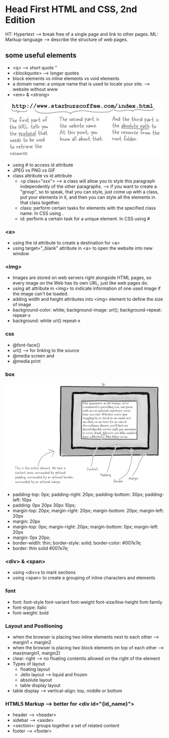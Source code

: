 # Head First HTML and CSS, 2nd Edition

HT: Hypertext --> break free of a single page and link to other pages.
ML: Markup-language --> describe the structure of web pages.

## some useful elements

- \<q> --> short quote "
- \<blockquote> --> longer quotes
- block elements vs inline elements vs void elements
- a domain name: a unique name that is used to locate your site. --> website without www
- \<em> & \<strong>

![url structure](images/url.png)

- using # to access id attribute
- JPEG vs PNG vs GIF
- class attribute vs id attribute
  - \<p class="xxx"> --> a class will allow you to style this paragraph independently of the other paragraphs. --> if you want to create a "group", so to speak, that you can style, just come up with a class, put your elements in it, and then you can style all the elements in that class together.
  - class: perform certain tasks for elements with the specified class name. In CSS using .
  - id: perform a certain task for a unique element. In CSS using #

### \<a>

- using the id attribute to create a destination for \<a>
- using target="\_blank" attribute in \<a> to open the website into new window

### \<img>

- Images are stored on web servers right alongside HTML pages, so every image on the Web has its own URL, just like web pages do.
- using alt attribute in \<img> to indicate information of one used image if the image can't be loaded.
- adding width and height attributes into \<img> element to define the size of image
- background-color: white; background-image: url(); background-repeat: repeat-x
- background: white url() repeat-x

### css

- @font-face{}
- url() --> for linking to the source
- @media screen and
- @media print

### box

![box image](images/box.png)

- padding-top: 0px; padding-right: 20px; padding-bottom: 30px; padding-left: 10px
- padding: 0px 20px 30px 10px;
- margin-top: 20px; margin-right: 20px; margin-bottom: 20px; margin-left: 20px
- margin: 20px
- margin-top: 0px; margin-right: 20px; margin-bottom: 0px; margin-left: 20px
- margin: 0px 20px;
- border-width: thin; border-style: solid; border-color: #007e7e;
- border: thin solid #007e7e;

### \<div> & \<span>

- using \<div>s to mark sections
- using \<span> to create a grouping of inline characters and elements

### font

- font: font-style font-variant font-weight font-size/line-height font-family
- font-stype: italic
- font-weight: bold

### Layout and Positioning

- when the browser is placing two inline elements next to each other --> margin1 + margin2
- when the browser is placing two block elements on top of each other --> max(margin1, margin2)
- clear: right --> no floating contentis allowed on the right of the element
- Types of layout
  - floating layout
  - Jello layout --> liquid and frozen
  - absolute layout
  - table display layout
- table display --> vertical-align: top, middle or bottom

### HTML5 Markup --> better for \<div id="{**id_name**}">

- header --> \<header>
- sidebar --> \<aside>
- \<section>: groups together a set of related content
- footer --> \<footer>
